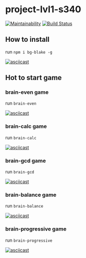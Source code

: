 # project-lvl1-s340

[![Maintainability](https://api.codeclimate.com/v1/badges/ef87f045d4fcd1c2c70d/maintainability)](https://codeclimate.com/github/qblake/project-lvl1-s340/maintainability)
[![Build Status](https://travis-ci.org/qblake/project-lvl1-s340.svg?branch=master)](https://travis-ci.org/qblake/project-lvl1-s340)

## How to install
run `npm i bg-blake -g`

[![asciicast](https://asciinema.org/a/RLzyEZsFEP9fqupTa2MlkYDg2.png)](https://asciinema.org/a/RLzyEZsFEP9fqupTa2MlkYDg2)

## Hot to start game
### brain-even game
run `brain-even`

[![asciicast](https://asciinema.org/a/ZA9yH6GzIZ3Cl4T3uvcfPGMvd.png)](https://asciinema.org/a/ZA9yH6GzIZ3Cl4T3uvcfPGMvd)

### brain-calc game
run `brain-calc`

[![asciicast](https://asciinema.org/a/TGrVHaPELt6S0MLe15nNE1gFl.png)](https://asciinema.org/a/TGrVHaPELt6S0MLe15nNE1gFl)

### brain-gcd game
run `brain-gcd`

[![asciicast](https://asciinema.org/a/NRIyZqzvM5GUWh1nSnl8slMyX.png)](https://asciinema.org/a/NRIyZqzvM5GUWh1nSnl8slMyX)

### brain-balance game
run `brain-balance`

[![asciicast](https://asciinema.org/a/pWg8urQu3jAtGT6wnxJDrGHne.png)](https://asciinema.org/a/pWg8urQu3jAtGT6wnxJDrGHne)

### brain-progressive game
run `brain-progressive`

[![asciicast](https://asciinema.org/a/qgDIWe1LITu2R6CTM2csTKT7A.png)](https://asciinema.org/a/qgDIWe1LITu2R6CTM2csTKT7A)
